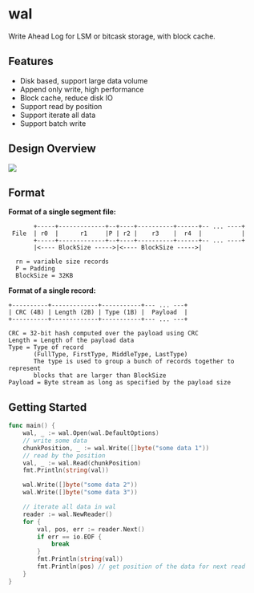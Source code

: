# wal
Write Ahead Log for LSM or bitcask storage, with block cache.

## Features
* Disk based, support large data volume
* Append only write, high performance
* Block cache, reduce disk IO
* Support read by position
* Support iterate all data
* Support batch write

## Design Overview

![](https://img-blog.csdnimg.cn/3910507c20a04f9190c3664e3657a4b1.png#pic_center)

## Format

**Format of a single segment file:**

```
       +-----+-------------+--+----+----------+------+-- ... ----+
 File  | r0  |      r1     |P | r2 |    r3    |  r4  |           |
       +-----+-------------+--+----+----------+------+-- ... ----+
       |<---- BlockSize ----->|<---- BlockSize ----->|

  rn = variable size records
  P = Padding
  BlockSize = 32KB
```

**Format of a single record:**

```
+----------+-------------+-----------+--- ... ---+
| CRC (4B) | Length (2B) | Type (1B) |  Payload  |
+----------+-------------+-----------+--- ... ---+

CRC = 32-bit hash computed over the payload using CRC
Length = Length of the payload data
Type = Type of record
       (FullType, FirstType, MiddleType, LastType)
       The type is used to group a bunch of records together to represent
       blocks that are larger than BlockSize
Payload = Byte stream as long as specified by the payload size
```

## Getting Started

```go
func main() {
	wal, _ := wal.Open(wal.DefaultOptions)
	// write some data
	chunkPosition, _ := wal.Write([]byte("some data 1"))
	// read by the position
	val, _ := wal.Read(chunkPosition)
	fmt.Println(string(val))

	wal.Write([]byte("some data 2"))
	wal.Write([]byte("some data 3"))

	// iterate all data in wal
	reader := wal.NewReader()
	for {
		val, pos, err := reader.Next()
		if err == io.EOF {
			break
		}
		fmt.Println(string(val))
		fmt.Println(pos) // get position of the data for next read
	}
}

```
